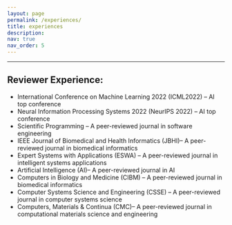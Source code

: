 ```yaml
---
layout: page
permalink: /experiences/
title: experiences
description: 
nav: true
nav_order: 5
---
```


 ___

## Reviewer Experience:
-	International Conference on Machine Learning 2022 (ICML2022) – AI top conference
-	Neural Information Processing Systems 2022 (NeurIPS 2022) – AI top conference
-	Scientific Programming – A peer-reviewed journal in software engineering
-	IEEE Journal of Biomedical and Health Informatics (JBHI)– A peer-reviewed journal in biomedical informatics
-	Expert Systems with Applications (ESWA) – A peer-reviewed journal in intelligent systems applications
-	Artificial Intelligence (AI)– A peer-reviewed journal in AI
-	Computers in Biology and Medicine (CIBM) – A peer-reviewed journal in biomedical informatics
-	Computer Systems Science and Engineering (CSSE) – A peer-reviewed journal in computer systems science
-	Computers, Materials & Continua (CMC)–  A peer-reviewed journal in computational materials science and engineering
